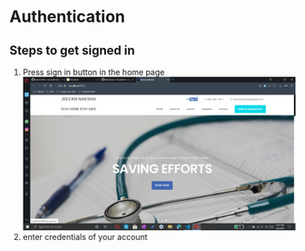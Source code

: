 # Authentication
## Steps to get signed in
1. Press sign in button in the home page
 ![myimage-alt-tag](/images/home.png)
2. enter credentials of your account
 
